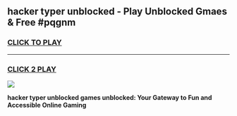 
## hacker typer unblocked - Play Unblocked Gmaes & Free #pqgnm
<h3>
<a href="https://news.freeplayer.one?title=hacker_typer_unblocked&ref=24F">CLICK TO PLAY</a></h3>
<hr>

<h3>
<a href="https://news.freeplayer.one?title=hacker_typer_unblocked&ref=24F">CLICK 2 PLAY</a>
  
</h3>

<a href="https://news.freeplayer.one?title=hacker_typer_unblocked&ref=24F/"><img src="https://clearcache.store/games.png"></a>


**hacker typer unblocked games unblocked: Your Gateway to Fun and Accessible Online Gaming**
